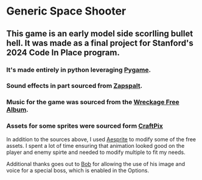 # Generic Space Shooter

## This game is an early model side scorlling bullet hell. It was made as a final project for Stanford's 2024 Code In Place program. 

### It's made entirely in python leveraging [Pygame](https://www.pygame.org/docs/).
### Sound effects in part sourced from [Zapspalt](https://www.zapsplat.com/).
### Music for the game was sourced from the [Wreckage Free Album](https://onemansymphony.bandcamp.com/album/wreckage-free).
### Assets for some sprites were sourced form [CraftPix](https://craftpix.net/freebies/free-spaceship-pixel-art-sprite-sheets/?num=1&count=53&sq=ship&pos=4)


In addition to the sources above, I used [Aesprite](https://aseprite.org/) to modify some of the free assets. I spent a lot of time ensuring that animation looked good on the player and enemy spirte and needed to modify multiple to fit my needs. 

Additional thanks goes out to [Bob](https://codeinplace.stanford.edu/public/user/zxtfGx5IJFaKA4BmajxSDzzIP7d2) for allowing the use of his image and voice for a special boss, which is enabled in the Options.


